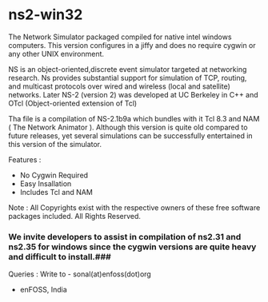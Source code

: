 ns2-win32
=========

The Network Simulator packaged compiled for native intel windows computers. This version configures in a jiffy and does no require cygwin or any other UNIX environment.

NS is an object-oriented,discrete event simulator targeted at networking research. Ns provides substantial support for simulation of TCP, routing, and multicast protocols over wired and wireless (local and satellite) networks. Later NS-2 (version 2) was developed at UC Berkeley in C++ and OTcl (Object-oriented extension of Tcl)

Tha file is a compilation of NS-2.1b9a which bundles with it Tcl 8.3 and NAM ( The Network Animator ). Although this version is quite old compared to future releases, yet several simulations can be successfully entertained in this version of the simulator.

Features :
  - No Cygwin Required
  - Easy Insallation
  - Includes Tcl and NAM

Note : All Copyrights exist with the respective owners of these free software packages included. All Rights Reserved.

### We invite developers to assist in compilation of ns2.31 and ns2.35 for windows since the cygwin versions are quite heavy and difficult to install.###

Queries : Write to - sonal(at)enfoss(dot)org


  - enFOSS, India
